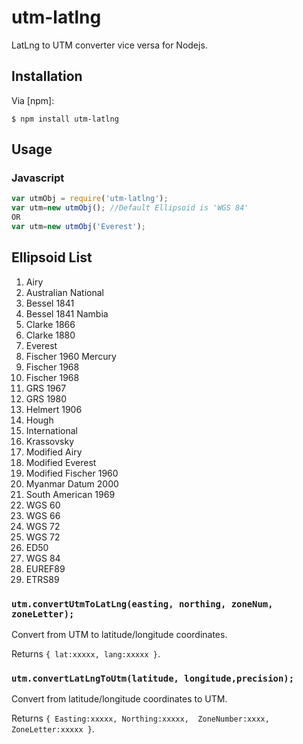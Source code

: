 # utm-latlng

LatLng to UTM converter vice versa for Nodejs.

## Installation

Via [npm]:

	$ npm install utm-latlng

## Usage
### Javascript
```js
var utmObj = require('utm-latlng');
var utm=new utmObj(); //Default Ellipsoid is 'WGS 84'
OR
var utm=new utmObj('Everest');
```

## Ellipsoid List
1.  Airy
2.  Australian National
3.  Bessel 1841
4.  Bessel 1841 Nambia
5.  Clarke 1866
6.  Clarke 1880
7.  Everest
8.  Fischer 1960 Mercury
9.  Fischer 1968
10. Fischer 1968
11. GRS 1967
12. GRS 1980
13. Helmert 1906
14. Hough
15. International
16. Krassovsky
17. Modified Airy
18. Modified Everest
19. Modified Fischer 1960
20. Myanmar Datum 2000
21. South American 1969
22. WGS 60
23. WGS 66
24. WGS 72
25. WGS 72
26. ED50
27. WGS 84
28. EUREF89
29. ETRS89

### `utm.convertUtmToLatLng(easting, northing, zoneNum, zoneLetter);`

Convert from UTM to latitude/longitude coordinates.

Returns `{ lat:xxxxx, lang:xxxxx }`.

### `utm.convertLatLngToUtm(latitude, longitude,precision);`

Convert from latitude/longitude coordinates to UTM.

Returns `{ Easting:xxxxx, Northing:xxxxx,  ZoneNumber:xxxx, ZoneLetter:xxxxx }`.
